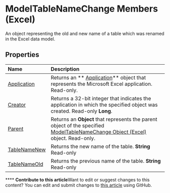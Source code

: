 
# ModelTableNameChange Members (Excel)
An object representing the old and new name of a table which was renamed in the Excel data model. 

## Properties



|**Name**|**Description**|
|:-----|:-----|
| [Application](d393786f-8f33-ed78-42a3-436e92c2b704.md)|Returns an  ** [Application](19b73597-5cf9-4f56-8227-b5211f657f6f.md)** object that represents the Microsoft Excel application. Read-only.|
| [Creator](f4c071c9-23da-ee26-cd70-03ddcc135a78.md)|Returns a 32-bit integer that indicates the application in which the specified object was created. Read-only  **Long**.|
| [Parent](2a5e5e74-d075-4de7-70ff-73464078e266.md)|Returns an  **Object** that represents the parent object of the specified [ModelTableNameChange Object (Excel)](f739aed8-aa89-a05d-fa84-8ae2520576fb.md) object. Read-only.|
| [TableNameNew](d7ba4fed-9592-24f7-e9f7-7eab7f4e65b1.md)|Returns the new name of the table.  **String** Read-only|
| [TableNameOld](f9baf243-88e1-08f5-079b-878bc520098f.md)|Returns the previous name of the table.  **String** Read-only|

****   **Contribute to this article**Want to edit or suggest changes to this content? You can edit and submit changes to  [this article](https://github.com/jhershey00/VBA_Excel_Test/OpenXMLCon/articles/7739e58b-9e02-cd98-eef5-d30555abd1e5.md) using GitHub.

